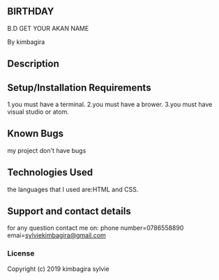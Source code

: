 ## BIRTHDAY
B.D
GET YOUR AKAN NAME

 By kimbagira
## Description

## Setup/Installation Requirements
1.you must have a terminal.
2.you must have a brower.
3.you must have visual studio or atom.
##
## Known Bugs
my project don't have bugs 
## Technologies Used
 the languages that I used are:HTML and CSS.
## Support and contact details
for any question contact me on:
phone number=0786558890
emai=sylviekimbagira@gmail.com
### License
Copyright (c) 2019 kimbagira sylvie
